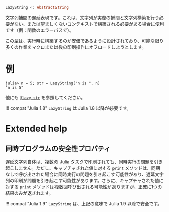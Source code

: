 ```julia
LazyString <: AbstractString
```

文字列補間の遅延表現です。これは、文字列が実際の補間と文字列構築を行う必要がない、または望ましくないコンテキストで構築される必要がある場合に便利です（例：関数のエラーパスで）。

この型は、実行時に構築するのが安価であるように設計されており、可能な限り多くの作業をマクロまたは後の印刷操作にオフロードしようとします。

# 例

```jldoctest
julia> n = 5; str = LazyString("n is ", n)
"n is 5"
```

他にも [`@lazy_str`](@ref) を参照してください。

!!! compat "Julia 1.8"
    `LazyString` は Julia 1.8 以降が必要です。


# Extended help

## 同時プログラムの安全性プロパティ

遅延文字列自体は、複数の Julia タスクで印刷されても、同時実行の問題を引き起こしません。ただし、キャプチャされた値に対する `print` メソッドは、同期なしで呼び出された場合に同時実行の問題を引き起こす可能性があり、遅延文字列の印刷が問題を引き起こす可能性があります。さらに、キャプチャされた値に対する `print` メソッドは複数回呼び出される可能性がありますが、正確に1つの結果のみが返されます。

!!! compat "Julia 1.9"
    `LazyString` は、上記の意味で Julia 1.9 以降で安全です。


